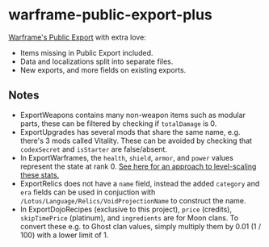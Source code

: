 # warframe-public-export-plus

[Warframe's Public Export](https://github.com/calamity-inc/warframe-public-export) with extra love:
- Items missing in Public Export included.
- Data and localizations split into separate files.
- New exports, and more fields on existing exports.

## Notes

- ExportWeapons contains many non-weapon items such as modular parts, these can be filtered by checking if `totalDamage` is 0.
- ExportUpgrades has several mods that share the same name, e.g. there's 3 mods called Vitality. These can be avoided by checking that `codexSecret` and `isStarter` are false/absent.
- In ExportWarframes, the `health`, `shield`, `armor`, and `power` values represent the state at rank 0. [See here for an approach to level-scaling these stats.](https://github.com/Sainan/warframe-build-evaluator/blob/d05257f704e688ec387c697c6768b951cf3d5389/evaluator.pluto#L438-L500)
- ExportRelics does not have a `name` field, instead the added `category` and `era` fields can be used in conjuction with `/Lotus/Language/Relics/VoidProjectionName` to construct the name.
- In ExportDojoRecipes (exclusive to this project), `price` (credits), `skipTimePrice` (platinum), and `ingredients` are for Moon clans. To convert these e.g. to Ghost clan values, simply multiply them by 0.01 (1 / 100) with a lower limit of 1.
